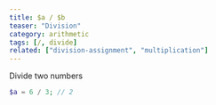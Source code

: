 ```yaml
---
title: $a / $b
teaser: "Division"
category: arithmetic
tags: [/, divide]
related: ["division-assignment", "multiplication"]
---
```


Divide two numbers

```php
$a = 6 / 3; // 2
```
